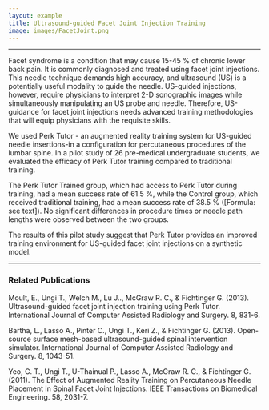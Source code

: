```yaml
---
layout: example
title: Ultrasound-guided Facet Joint Injection Training
image: images/FacetJoint.png
---
```


***

Facet syndrome is a condition that may cause 15-45 % of chronic lower back pain. It is commonly diagnosed and treated using facet joint injections. This needle technique demands high accuracy, and ultrasound (US) is a potentially useful modality to guide the needle. US-guided injections, however, require physicians to interpret 2-D sonographic images while simultaneously manipulating an US probe and needle. Therefore, US-guidance for facet joint injections needs advanced training methodologies that will equip physicians with the requisite skills.

We used Perk Tutor - an augmented reality training system for US-guided needle insertions-in a configuration for percutaneous procedures of the lumbar spine. In a pilot study of 26 pre-medical undergraduate students, we evaluated the efficacy of Perk Tutor training compared to traditional training.

The Perk Tutor Trained group, which had access to Perk Tutor during training, had a mean success rate of 61.5 %, while the Control group, which received traditional training, had a mean success rate of 38.5 % ([Formula: see text]). No significant differences in procedure times or needle path lengths were observed between the two groups.

The results of this pilot study suggest that Perk Tutor provides an improved training environment for US-guided facet joint injections on a synthetic model.

***

### Related Publications

Moult, E., Ungi T., Welch M., Lu J.., McGraw R. C., & Fichtinger G. (2013).  Ultrasound-guided facet joint injection training using Perk Tutor. International Journal of Computer Assisted Radiology and Surgery. 8, 831-6.

Bartha, L., Lasso A., Pinter C., Ungi T., Keri Z., & Fichtinger G. (2013).  Open-source surface mesh-based ultrasound-guided spinal intervention simulator. International Journal of Computer Assisted Radiology and Surgery. 8, 1043-51.

Yeo, C. T., Ungi T., U-Thainual P., Lasso A., McGraw R. C., & Fichtinger G. (2011).  The Effect of Augmented Reality Training on Percutaneous Needle Placement in Spinal Facet Joint Injections. IEEE Transactions on Biomedical Engineering. 58, 2031-7.